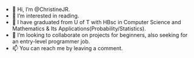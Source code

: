 - 👋 Hi, I’m @ChristineJR.
- 👀 I’m interested in reading.
- 🌱 I have graduated from U of T with HBsc in Computer Science and Mathematics & Its Applications(Probability/Statistics).
- 💞️ I’m looking to collaborate on projects for beginners, also seeking for an entry-level programmer job.
- 📫 You can reach me by leaving a comment.

<!---
ChristineJR/ChristineJR is a ✨ special ✨ repository because its `README.md` (this file) appears on your GitHub profile.
You can click the Preview link to take a look at your changes.
--->
